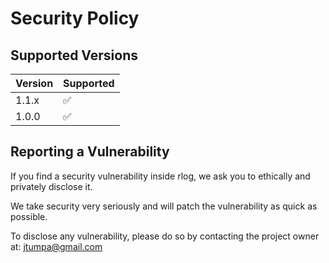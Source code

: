 # Security Policy

## Supported Versions

| Version | Supported          |
| ------- | ------------------ |
| 1.1.x   | :white_check_mark: |
| 1.0.0   | :white_check_mark: |

## Reporting a Vulnerability

If you find a security vulnerability inside rlog, we ask you to ethically and privately disclose it.

We take security very seriously and will patch the vulnerability as quick as possible.

To disclose any vulnerability, please do so by contacting the project owner at: jtumpa@gmail.com



